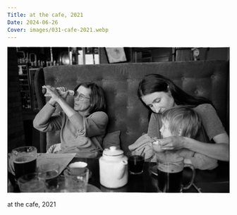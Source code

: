 ```yaml
---
Title: at the cafe, 2021
Date: 2024-06-26
Cover: images/031-cafe-2021.webp
---
```


![at the cafe, 2021](images/031-cafe-2021@2x.webp)

at the cafe, 2021
